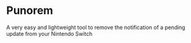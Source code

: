 # Punorem
A very easy and lightweight tool to remove the notification of a pending update from your Nintendo Switch
